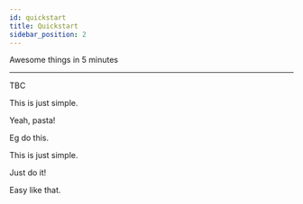 ```yaml
---
id: quickstart
title: Quickstart
sidebar_position: 2
---
```


Awesome things in 5 minutes

---

TBC

This is just simple.

Yeah, pasta!

Eg do this.

This is just simple.

Just do it!

Easy like that.
